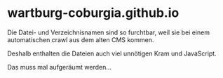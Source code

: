 # wartburg-coburgia.github.io

Die Datei- und Verzeichnisnamen sind so furchtbar, weil sie bei einem automatischen crawl aus dem alten CMS kommen.

Deshalb enthalten die Dateien auch viel unnötigen Kram und JavaScript.

Das muss mal aufgeräumt werden...
